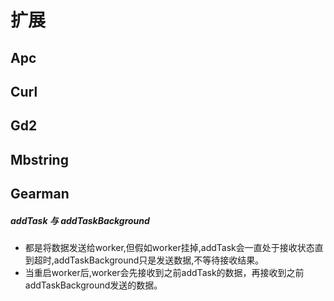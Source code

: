 # 扩展

## Apc

## Curl

## Gd2

## Mbstring

## Gearman
##### addTask 与 addTaskBackground
- 都是将数据发送给worker,但假如worker挂掉,addTask会一直处于接收状态直到超时,addTaskBackground只是发送数据,不等待接收结果。
- 当重启worker后,worker会先接收到之前addTask的数据，再接收到之前addTaskBackground发送的数据。

